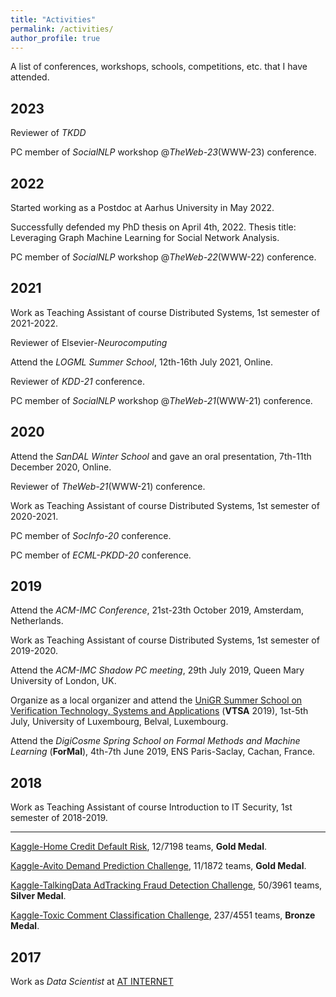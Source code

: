 ```yaml
---
title: "Activities"
permalink: /activities/
author_profile: true
---
```


A list of conferences, workshops, schools, competitions, etc. that I have attended. 

## 2023

Reviewer of *TKDD*

PC member of *SocialNLP* workshop @*TheWeb-23*(WWW-23) conference.

## 2022
Started working as a Postdoc at Aarhus University in May 2022. 

Successfully defended my PhD thesis on April 4th, 2022. 
Thesis title: Leveraging Graph Machine Learning for Social Network Analysis. 

PC member of *SocialNLP* workshop @*TheWeb-22*(WWW-22) conference.

## 2021
Work as Teaching Assistant of course Distributed Systems, 1st semester of 2021-2022.

Reviewer of Elsevier-*Neurocomputing*

Attend the *LOGML Summer School*, 12th-16th July 2021, Online.

Reviewer of *KDD-21* conference.

PC member of *SocialNLP* workshop @*TheWeb-21*(WWW-21) conference.

## 2020
Attend the *SanDAL Winter School* and gave an oral presentation, 7th-11th December 2020, Online.

Reviewer of *TheWeb-21*(WWW-21) conference.

Work as Teaching Assistant of course Distributed Systems, 1st semester of 2020-2021.

PC member of *SocInfo-20* conference.

PC member of *ECML-PKDD-20* conference.

## 2019
Attend the *ACM-IMC Conference*, 21st-23th October 2019, Amsterdam, Netherlands.

Work as Teaching Assistant of course Distributed Systems, 1st semester of 2019-2020.

Attend the *ACM-IMC Shadow PC meeting*, 29th July 2019, Queen Mary University of London, UK.

Organize as a local organizer and attend the [UniGR Summer School on Verification Technology, Systems and Applications](https://resources.mpi-inf.mpg.de/departments/rg1/conferences/vtsa19/) (**VTSA** 2019), 1st-5th July, University of Luxembourg, Belval, Luxembourg. 

Attend the *DigiCosme Spring School on Formal Methods and Machine Learning* (**ForMal**), 4th-7th June 2019, ENS Paris-Saclay, Cachan, France. 

## 2018

Work as Teaching Assistant of course Introduction to IT Security, 1st semester of 2018-2019.

---
[Kaggle-Home Credit Default Risk](https://www.kaggle.com/c/home-credit-default-risk/leaderboard), 12/7198 teams, **Gold Medal**.

[Kaggle-Avito Demand Prediction Challenge](https://www.kaggle.com/c/avito-demand-prediction/leaderboard), 11/1872 teams, **Gold Medal**.

[Kaggle-TalkingData AdTracking Fraud Detection Challenge](https://www.kaggle.com/c/talkingdata-adtracking-fraud-detection/leaderboard), 50/3961 teams, **Silver Medal**.

[Kaggle-Toxic Comment Classification Challenge](https://www.kaggle.com/c/jigsaw-toxic-comment-classification-challenge/leaderboard), 237/4551 teams, **Bronze Medal**.

## 2017

Work as *Data Scientist* at [AT INTERNET](https://www.atinternet.com/en/)
